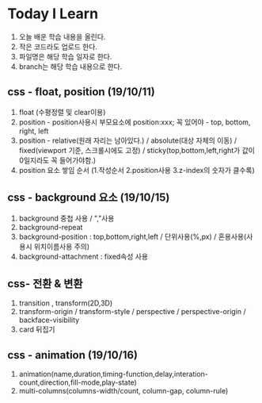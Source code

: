 # Today I Learn
1. 오늘 배운 학습 내용을 올린다.
2. 작은 코드라도 업로드 한다.
3. 파일명은 해당 학습 일자로 한다.
4. branch는 해당 학습 내용으로 한다.

## css - float, position (19/10/11)
1. float (수평정렬 및 clear이용)
2. position - position사용시 부모요소에 position:xxx; 꼭 있어야
            - top, bottom, right, left
3. position - relative(원래 자리는 남아있다.) / absolute(대상 자체의 이동) / fixed(viewport 기준, 스크롤시에도 고정)
              / sticky(top,bottom,left,right가 값이 0일지라도 꼭 들어가야함.)
4. position 요소 쌓임 순서 (1.작성순서 2.position사용 3.z-index의 숫자가 클수록)

## css - background 요소 (19/10/15)
1. background 중첩 사용 / ","사용
2. background-repeat
3. background-position : top,bottom,right,left / 단위사용(%,px) / 혼용사용(사용시 위치이름사용 주의)
4. background-attachment : fixed속성 사용

## css- 전환 & 변환
1. transition , transform(2D,3D)
2. transform-origin / transform-style / perspective / perspective-origin / backface-visibility
3. card 뒤집기

## css - animation (19/10/16)
1. animation(name,duration,timing-function,delay,interation-count,direction,fill-mode,play-state)
2. multi-columns(columns-width/count, column-gap, column-rule)